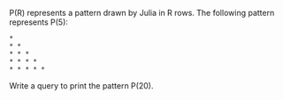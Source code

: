 P(R) represents a pattern drawn by Julia in R rows. The following pattern represents P(5):

```
* 
* * 
* * * 
* * * * 
* * * * *
```

Write a query to print the pattern P(20).
